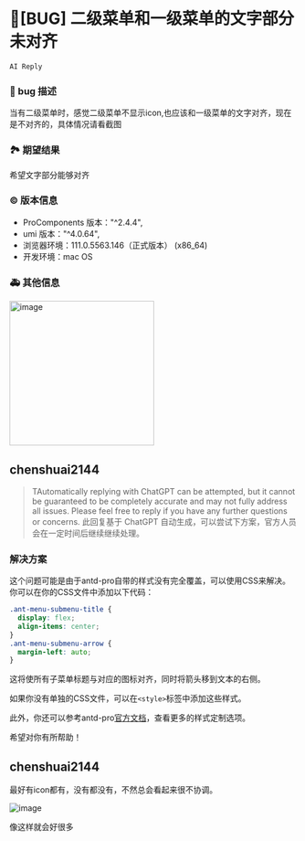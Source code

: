 # 🐛[BUG] 二级菜单和一级菜单的文字部分未对齐

`AI Reply`

### 🐛 bug 描述

<!--
详细地描述 bug，让大家都能理解
-->

当有二级菜单时，感觉二级菜单不显示icon,也应该和一级菜单的文字对齐，现在是不对齐的，具体情况请看截图

### 🏞 期望结果

<!--
描述你原本期望看到的结果
-->

希望文字部分能够对齐

### © 版本信息

- ProComponents 版本："^2.4.4",
- umi 版本："^4.0.64",
- 浏览器环境：111.0.5563.146（正式版本） (x86_64)
- 开发环境：mac OS

### 🚑 其他信息

<!--
如截图等其他信息可以贴在这里
-->
<img width="253" alt="image" src="https://user-images.githubusercontent.com/21010051/230575294-ee93d0ab-d50d-4ea3-93b1-7cfcc3fa75a2.png">

## chenshuai2144

> TAutomatically replying with ChatGPT can be attempted, but it cannot be guaranteed to be completely accurate and may not fully address all issues. Please feel free to reply if you have any further questions or concerns.
> 此回复基于 ChatGPT 自动生成，可以尝试下方案，官方人员会在一定时间后继续继续处理。

### 解决方案

这个问题可能是由于antd-pro自带的样式没有完全覆盖，可以使用CSS来解决。你可以在你的CSS文件中添加以下代码：

```css
.ant-menu-submenu-title {
  display: flex;
  align-items: center;
}
.ant-menu-submenu-arrow {
  margin-left: auto;
}
```

这将使所有子菜单标题与对应的图标对齐，同时将箭头移到文本的右侧。

如果你没有单独的CSS文件，可以在`<style>`标签中添加这些样式。

此外，你还可以参考antd-pro[官方文档](https://pro.ant.design/docs/style-cn)，查看更多的样式定制选项。

希望对你有所帮助！

## chenshuai2144

最好有icon都有，没有都没有，不然总会看起来很不协调。

![image](https://github.com/ant-design/pro-components/assets/8186664/dde4d649-2732-4494-9e7d-d365a0101801)

像这样就会好很多
